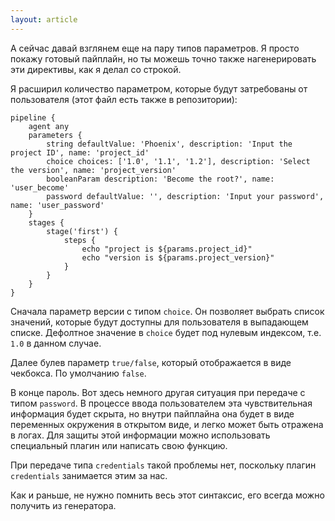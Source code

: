 ```yaml
---
layout: article
---
```

А сейчас давай взглянем еще на пару типов параметров. Я просто покажу готовый пайплайн, но ты можешь точно также нагенерировать эти директивы, как я делал со строкой.

Я расширил количество параметром, которые будут затребованы от пользователя (этот файл есть также в репозитории):

```
pipeline {
    agent any
    parameters {
        string defaultValue: 'Phoenix', description: 'Input the project ID', name: 'project_id'
        choice choices: ['1.0', '1.1', '1.2'], description: 'Select the version', name: 'project_version'
        booleanParam description: 'Become the root?', name: 'user_become'
        password defaultValue: '', description: 'Input your password', name: 'user_password'
    }
    stages {
        stage('first') {
            steps {
                echo "project is ${params.project_id}"
                echo "version is ${params.project_version}"
            }
        }
    }
}
```

Сначала параметр версии с типом `choice`. Он позволяет выбрать список значений, которые будут доступны для пользователя в выпадающем списке. Дефолтное значение в `choice` будет под нулевым индексом, т.е. `1.0` в данном случае.

Далее булев параметр `true/false`, который отображается в виде чекбокса. По умолчанию `false`.

В конце пароль. Вот здесь немного другая ситуация при передаче с типом `password`. В процессе ввода пользователем эта чувствительная информация будет скрыта, но внутри пайплайна она будет в виде переменных окружения в открытом виде, и легко может быть отражена в логах. Для защиты этой информации можно использовать специальный плагин или написать свою функцию. 

При передаче типа `credentials` такой проблемы нет, поскольку плагин `credentials` занимается этим за нас.

Как и раньше, не нужно помнить весь этот синтаксис, его всегда можно получить из генератора.
